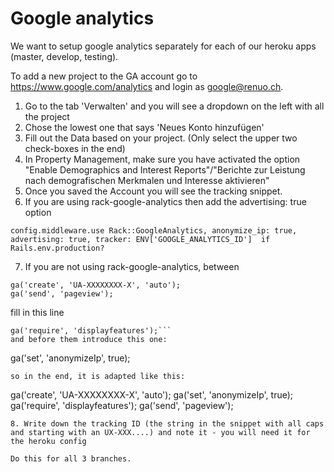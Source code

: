 # Google analytics

We want to setup google analytics separately for each of our heroku apps (master, develop, testing).

To add a new project to the GA account go to https://www.google.com/analytics and login as google@renuo.ch.

1. Go to the tab 'Verwalten' and you will see a dropdown on the left with all the project
2. Chose the lowest one that says 'Neues Konto hinzufügen'
3. Fill out the Data based on your project. (Only select the upper two check-boxes in the end)
4. In Property Management, make sure you have activated the option "Enable Demographics and Interest Reports"/"Berichte zur Leistung nach demografischen Merkmalen und Interesse aktivieren"
5. Once you saved the Account you will see the tracking snippet. 
6. If you are using rack-google-analytics then add the advertising: true option
```
config.middleware.use Rack::GoogleAnalytics, anonymize_ip: true, advertising: true, tracker: ENV['GOOGLE_ANALYTICS_ID']  if Rails.env.production?
```
7. If you are not using rack-google-analytics, between   
```
ga('create', 'UA-XXXXXXXX-X', 'auto');
ga('send', 'pageview');
```
fill in this line
```
ga('require', 'displayfeatures');```
and before them introduce this one:
```
ga('set', 'anonymizeIp', true);
```
so in the end, it is adapted like this:
```
ga('create', 'UA-XXXXXXXX-X', 'auto');
ga('set', 'anonymizeIp', true);
ga('require', 'displayfeatures');
ga('send', 'pageview');
```
8. Write down the tracking ID (the string in the snippet with all caps and starting with an UX-XXX....) and note it - you will need it for the heroku config

Do this for all 3 branches.
